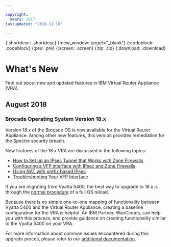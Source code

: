 ```yaml
---

copyright:
  years: 2017
lastupdated: "2018-11-10"

---
```


{:shortdesc: .shortdesc}
{:new_window: target="_blank"}
{:codeblock: .codeblock}
{:pre: .pre}
{:screen: .screen}
{:tip: .tip}
{:download: .download}


# What's New
Find out about new and updated features in IBM Virtual Router Appliance (VRA).

## August 2018
### Brocade Operating System Version 18.x
Version 18.x of the Brocade OS is now available for the Virtual Router Appliance. Among other new features, this version provides remediation for the Spectre security breach. 

New features of the 18.x VRA are discussed in the following topics:

* [How to Set up an IPsec Tunnel that Works with Zone Firewalls](vra-ipsec.html)
* [Configuring a VFP interface with IPsec and Zone Firewalls](vra-vfp.html)
* [Using NAT with prefix based IPsec](vra-nat.html)
* [Troubleshooting Your VFP Interface](vra-vfp-troubleshooting.html)

If you are migrating from Vyatta 5400, the best way to upgrade to 18.x is through the [normal procedure](upgrade-os.html) of a full OS reload.

Because there is no simple one-to-one mapping of functionality between Vyatta 5400 and the Virtual Router Appliance, creating a baseline configuration for the VRA is helpful. An IBM Partner, WanClouds, can help you with this process, and provide guidance on creating functionality similar to the Vyatta 5400 on your VRA.

For more information about common issues encountered during this upgrade proces, please refer to our [additional documentation](../../infrastructure/virtual-router-appliance/migration-issues.html#vyatta-5400-common-migration-issues).



